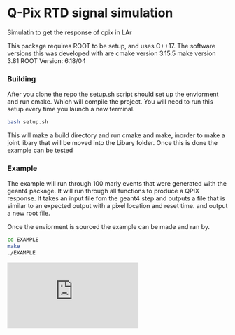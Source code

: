 # Q-Pix RTD signal simulation

Simulatin to get the response of qpix in LAr

This package requires ROOT to be setup, and uses C++17. 
The software versions this was developed with are
cmake version 3.15.5
make  version 3.81
ROOT  Version: 6.18/04


### Building

After you clone the repo the setup.sh script should set up the enviorment and run cmake. Which will compile the project.
You will need to run this setup every time you launch a new terminal. 
```bash
bash setup.sh
```
This will make a build directory and run cmake and make, inorder to make a joint libary that will be moved into the Libary folder. 
Once this is done the example can be tested


### Example
The example will run through 100 marly events that were generated with the geant4 package.
It will run through all functions to produce a QPIX response. It takes an input file fom the geant4 step and outputs a file that is similar to an expected output with a pixel location and reset time. and output a new root file. 

Once the enviorment is sourced the example can be made and ran by.
```bash
cd EXAMPLE
make 
./EXAMPLE
```


![Alt text](https://raw.githubusercontent.com/Q-Pix/Q_PIX_RTD/blob/master/RTD_Flow.pdf)

